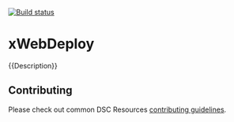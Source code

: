 [![Build status](https://ci.appveyor.com/api/projects/status/slalax51x0djryqc/branch/master?svg=true)](https://ci.appveyor.com/project/PowerShell/xwebdeploy/branch/master)

# xWebDeploy

{{Description}}

## Contributing
Please check out common DSC Resources [contributing guidelines](https://github.com/PowerShell/DscResource.Kit/blob/master/CONTRIBUTING.md).
